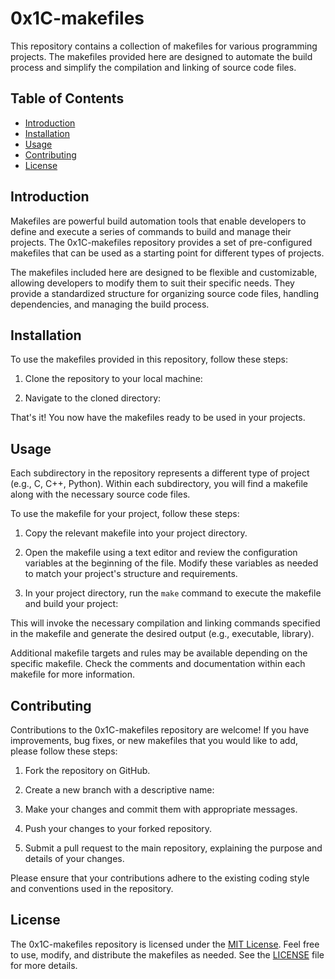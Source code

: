 # 0x1C-makefiles

This repository contains a collection of makefiles for various programming projects. The makefiles provided here are designed to automate the build process and simplify the compilation and linking of source code files.

## Table of Contents

- [Introduction](#introduction)
- [Installation](#installation)
- [Usage](#usage)
- [Contributing](#contributing)
- [License](#license)

## Introduction

Makefiles are powerful build automation tools that enable developers to define and execute a series of commands to build and manage their projects. The 0x1C-makefiles repository provides a set of pre-configured makefiles that can be used as a starting point for different types of projects.

The makefiles included here are designed to be flexible and customizable, allowing developers to modify them to suit their specific needs. They provide a standardized structure for organizing source code files, handling dependencies, and managing the build process.

## Installation

To use the makefiles provided in this repository, follow these steps:

1. Clone the repository to your local machine:


2. Navigate to the cloned directory:


That's it! You now have the makefiles ready to be used in your projects.

## Usage

Each subdirectory in the repository represents a different type of project (e.g., C, C++, Python). Within each subdirectory, you will find a makefile along with the necessary source code files.

To use the makefile for your project, follow these steps:

1. Copy the relevant makefile into your project directory.

2. Open the makefile using a text editor and review the configuration variables at the beginning of the file. Modify these variables as needed to match your project's structure and requirements.

3. In your project directory, run the `make` command to execute the makefile and build your project:


This will invoke the necessary compilation and linking commands specified in the makefile and generate the desired output (e.g., executable, library).

Additional makefile targets and rules may be available depending on the specific makefile. Check the comments and documentation within each makefile for more information.

## Contributing

Contributions to the 0x1C-makefiles repository are welcome! If you have improvements, bug fixes, or new makefiles that you would like to add, please follow these steps:

1. Fork the repository on GitHub.

2. Create a new branch with a descriptive name:


3. Make your changes and commit them with appropriate messages.

4. Push your changes to your forked repository.

5. Submit a pull request to the main repository, explaining the purpose and details of your changes.

Please ensure that your contributions adhere to the existing coding style and conventions used in the repository.

## License

The 0x1C-makefiles repository is licensed under the [MIT License](LICENSE). Feel free to use, modify, and distribute the makefiles as needed. See the [LICENSE](LICENSE) file for more details.

